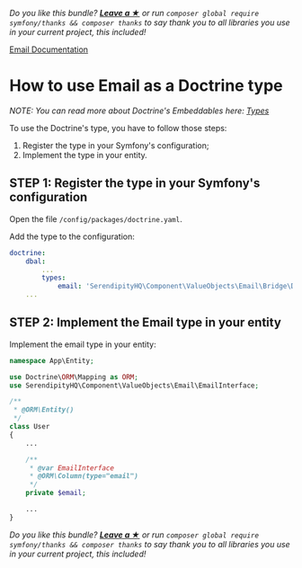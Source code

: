 *Do you like this bundle? [**Leave a &#9733;**](#js-repo-pjax-container) or run `composer global require symfony/thanks && composer thanks` to say thank you to all libraries you use in your current project, this included!*

[Email Documentation](../Email.md)

# How to use Email as a Doctrine type

*NOTE: You can read more about Doctrine's Embeddables here: [Types](https://www.doctrine-project.org/projects/doctrine-dbal/en/2.10/reference/types.html)*

To use the Doctrine's type, you have to follow those steps:

1. Register the type in your Symfony's configuration;
2. Implement the type in your entity.

## STEP 1: Register the type in your Symfony's configuration

Open the file `/config/packages/doctrine.yaml`.

Add the type to the configuration:

```yaml
doctrine:
    dbal:
        ...
        types:
            email: 'SerendipityHQ\Component\ValueObjects\Email\Bridge\Doctrine\EmailType'
    ...
```

## STEP 2: Implement the Email type in your entity

Implement the email type in your entity:

```php
namespace App\Entity;

use Doctrine\ORM\Mapping as ORM;
use SerendipityHQ\Component\ValueObjects\Email\EmailInterface;

/**
 * @ORM\Entity()
 */
class User
{
    ...

    /**
     * @var EmailInterface
     * @ORM\Column(type="email")
     */
    private $email;

    ...
}
```

*Do you like this bundle? [**Leave a &#9733;**](#js-repo-pjax-container) or run `composer global require symfony/thanks && composer thanks` to say thank you to all libraries you use in your current project, this included!*
